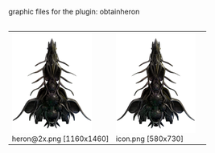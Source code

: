 graphic files for the plugin: obtainheron<br>
<br>
<table>
	<tr valign="bottom">
		<td><a href="https://github.com/Nova1422/plugins/blob/main/myplugins/obtainheron/heron@2x.png"><img src="https://raw.githubusercontent.com/Nova1422/plugins/refs/heads/main/myplugins/obtainheron/heron@2x.png" height="200"></a><br>
		heron@2x.png [1160x1460]</td>
		<td><a href="https://github.com/Nova1422/plugins/blob/main/myplugins/obtainheron/icon.png"><img src="https://raw.githubusercontent.com/Nova1422/plugins/refs/heads/main/myplugins/obtainheron/icon.png" height="200"></a><br>
		icon.png [580x730]</td>
		<td></td>
	</tr>
</table>
